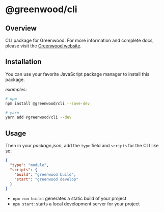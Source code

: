 # @greenwood/cli

## Overview
CLI package for Greenwood.  For more information and complete docs, please visit the [Greenwood website](https://www.greenwoodjs.dev/docs).

## Installation
You can use your favorite JavaScript package manager to install this package.

_examples:_
```bash
# npm
npm install @greenwood/cli --save-dev

# yarn
yarn add @greenwood/cli --dev
```

## Usage
Then in your _package.json_, add the `type` field and `scripts` for the CLI like so:
```json
{
  "type": "module",
  "scripts": {
    "build": "greenwood build",
    "start": "greenwood develop"
  }
}
```

- `npm run build`: generates a static build of your project
- `npm start`: starts a local development server for your project